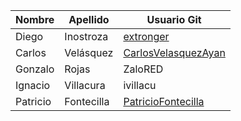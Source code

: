 | Nombre | Apellido | Usuario Git |
|--------|----------|-------------|
| Diego  |Inostroza | <a href="https://github.com/extronger">extronger</a>   |
| Carlos  | Velásquez | <a href="https://github.com/CarlosVelasquezAyan">CarlosVelasquezAyan</a>   |
| Gonzalo|Rojas     | ZaloRED     |
| Ignacio|Villacura | ivillacu    |
| Patricio|Fontecilla | <a href="https://github.com/PatricioFontecilla">PatricioFontecilla</a>    |